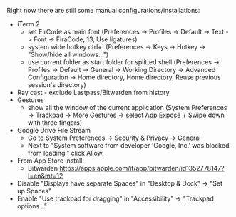 Right now there are still some manual configurations/installations:

- iTerm 2
  - set FirCode as main font (Preferences -> Profiles -> Default -> Text -> Font -> FiraCode, 13, Use ligatures)
  - system wide hotkey ctrl+` (Preferences -> Keys -> Hotkey -> "Show/hide all windows...")
  - use current folder as start folder for splitted shell (Preferences -> Profiles -> Default -> General -> Working Directory -> Advanced Configuration -> Home directory, Home directory, Reuse previous session's directory)
- Ray cast - exclude Lastpass/Bitwarden from history
- Gestures
  - show all the window of the current application (System Preferences -> Trackpad ->  More Gestures -> select App Exposé + Swipe down with three fingers)
- Google Drive File Stream
  - Go to System Preferences -> Security & Privacy -> General
  - Next to "System software from developer 'Google, Inc.' was blocked from loading," click Allow.
- From App Store install:
  - Bitwarden https://apps.apple.com/it/app/bitwarden/id1352778147?l=en&mt=12
- Disable "Displays have separate Spaces" in "Desktop & Dock" -> "Set up Spaces"
- Enable "Use trackpad for dragging" in "Accessibility" -> "Trackpad options..."